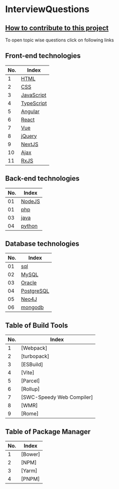 # InterviewQuestions #

## [How to contribute to this project](./gitInstructions.md) ##

To open topic wise questions click on following links

## Front-end technologies ##

| No.| Index|
|---- |------- |
|1|[HTML](https://github.com/MohanNalgire/InterviewQuestions/tree/master/HTML)|
|2|[CSS](https://github.com/MohanNalgire/InterviewQuestions/tree/master/CSS)|
|3|[JavaScript](https://github.com/MohanNalgire/InterviewQuestions/tree/master/JavaScript)|
|4|[TypeScript](https://github.com/MohanNalgire/InterviewQuestions/tree/master/TypeScript)|
|5|[Angular](https://github.com/MohanNalgire/InterviewQuestions/tree/master/Angular)|
|6|[React](https://github.com/MohanNalgire/InterviewQuestions/tree/master/React)|
|7|[Vue](https://github.com/MohanNalgire/InterviewQuestions/tree/master/Vue)|
|8|[jQuery](https://github.com/MohanNalgire/InterviewQuestions/tree/master/jQuery)|
|9|[NextJS](https://github.com/MohanNalgire/InterviewQuestions/tree/master/NextJS)|
|10|[Ajax](https://github.com/MohanNalgire/InterviewQuestions/tree/master/Ajax)|
|11|[RxJS](https://github.com/MohanNalgire/InterviewQuestions/tree/master/RxJS)|

## Back-end technologies ##

| No.| Index|
|---- |------- |
| 01 |[NodeJS](https://github.com/MohanNalgire/InterviewQuestions/tree/master/NodeJS)|
| 01 |[php](https://github.com/MohanNalgire/InterviewQuestions/tree/master/php)|
| 03 |[java](https://github.com/MohanNalgire/InterviewQuestions/tree/master/java)|
| 04 |[python](https://github.com/MohanNalgire/InterviewQuestions/tree/master/python)|

## Database technologies ##

| No.| Index|
|---- |------- |
| 01 |[sql](https://github.com/MohanNalgire/InterviewQuestions/tree/master/sql) |
| 02 |[MySQL](https://github.com/MohanNalgire/InterviewQuestions/tree/master/MySQL) |
| 03 |[Oracle](https://github.com/MohanNalgire/InterviewQuestions/tree/master/)|
| 04 |[PostgreSQL](https://github.com/MohanNalgire/InterviewQuestions/tree/master/PostgreSQL) |
| 05 |[Neo4J](https://github.com/MohanNalgire/InterviewQuestions/tree/master/)  |
| 06 |[mongodb](https://github.com/MohanNalgire/InterviewQuestions/tree/master/)  |



## Table of Build Tools ##

|No.|Index|
|---- |------- |
|1|[Webpack]|
|2|[turbopack]|
|3|[ESBuild]|
|4|[Vite]|
|5|[Parcel]|
|6|[Rollup]|
|7|[SWC-Speedy Web Compiler]|
|8|[WMR]|
|9|[Rome]|

## Table of Package Manager ##

|No.|Index|
|---- |------- |
|1|[Bower]|
|2|[NPM]|
|3|[Yarm]|
|4|[PNPM]|
